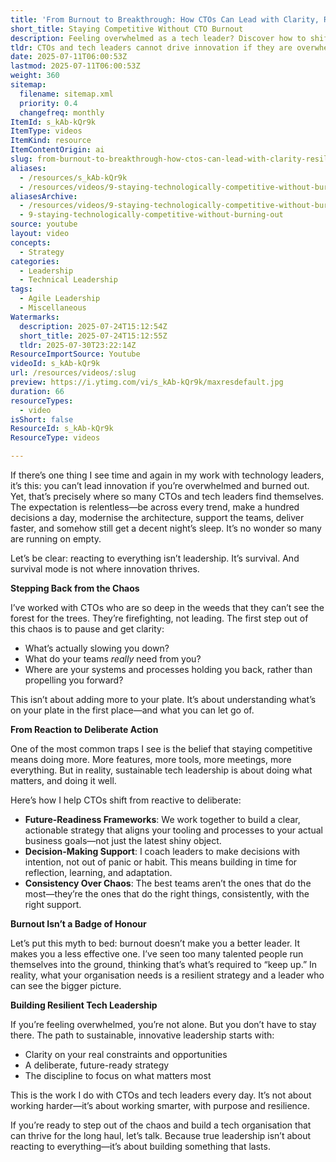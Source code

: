 ```yaml
---
title: 'From Burnout to Breakthrough: How CTOs Can Lead with Clarity, Resilience, and Real Innovation'
short_title: Staying Competitive Without CTO Burnout
description: Feeling overwhelmed as a tech leader? Discover how to shift from chaos to clarity and build resilient, future-ready teams—without burning out.
tldr: CTOs and tech leaders cannot drive innovation if they are overwhelmed and constantly reacting to demands. Sustainable leadership requires stepping back to gain clarity, focusing on what truly matters, and building deliberate strategies that align with business goals. To move from burnout to breakthrough, prioritise reflection, consistent decision-making, and resilience rather than simply doing more.
date: 2025-07-11T06:00:53Z
lastmod: 2025-07-11T06:00:53Z
weight: 360
sitemap:
  filename: sitemap.xml
  priority: 0.4
  changefreq: monthly
ItemId: s_kAb-kQr9k
ItemType: videos
ItemKind: resource
ItemContentOrigin: ai
slug: from-burnout-to-breakthrough-how-ctos-can-lead-with-clarity-resilience-and-real-innovation
aliases:
  - /resources/s_kAb-kQr9k
  - /resources/videos/9-staying-technologically-competitive-without-burning-out
aliasesArchive:
  - /resources/videos/9-staying-technologically-competitive-without-burning-out
  - 9-staying-technologically-competitive-without-burning-out
source: youtube
layout: video
concepts:
  - Strategy
categories:
  - Leadership
  - Technical Leadership
tags:
  - Agile Leadership
  - Miscellaneous
Watermarks:
  description: 2025-07-24T15:12:54Z
  short_title: 2025-07-24T15:12:55Z
  tldr: 2025-07-30T23:22:14Z
ResourceImportSource: Youtube
videoId: s_kAb-kQr9k
url: /resources/videos/:slug
preview: https://i.ytimg.com/vi/s_kAb-kQr9k/maxresdefault.jpg
duration: 66
resourceTypes:
  - video
isShort: false
ResourceId: s_kAb-kQr9k
ResourceType: videos

---
```

If there’s one thing I see time and again in my work with technology leaders, it’s this: you can’t lead innovation if you’re overwhelmed and burned out. Yet, that’s precisely where so many CTOs and tech leaders find themselves. The expectation is relentless—be across every trend, make a hundred decisions a day, modernise the architecture, support the teams, deliver faster, and somehow still get a decent night’s sleep. It’s no wonder so many are running on empty.

Let’s be clear: reacting to everything isn’t leadership. It’s survival. And survival mode is not where innovation thrives.

**Stepping Back from the Chaos**

I’ve worked with CTOs who are so deep in the weeds that they can’t see the forest for the trees. They’re firefighting, not leading. The first step out of this chaos is to pause and get clarity:

- What’s actually slowing you down?
- What do your teams *really* need from you?
- Where are your systems and processes holding you back, rather than propelling you forward?

This isn’t about adding more to your plate. It’s about understanding what’s on your plate in the first place—and what you can let go of.

**From Reaction to Deliberate Action**

One of the most common traps I see is the belief that staying competitive means doing more. More features, more tools, more meetings, more everything. But in reality, sustainable tech leadership is about doing what matters, and doing it well.

Here’s how I help CTOs shift from reactive to deliberate:

- **Future-Readiness Frameworks**: We work together to build a clear, actionable strategy that aligns your tooling and processes to your actual business goals—not just the latest shiny object.
- **Decision-Making Support**: I coach leaders to make decisions with intention, not out of panic or habit. This means building in time for reflection, learning, and adaptation.
- **Consistency Over Chaos**: The best teams aren’t the ones that do the most—they’re the ones that do the right things, consistently, with the right support.

**Burnout Isn’t a Badge of Honour**

Let’s put this myth to bed: burnout doesn’t make you a better leader. It makes you a less effective one. I’ve seen too many talented people run themselves into the ground, thinking that’s what’s required to “keep up.” In reality, what your organisation needs is a resilient strategy and a leader who can see the bigger picture.

**Building Resilient Tech Leadership**

If you’re feeling overwhelmed, you’re not alone. But you don’t have to stay there. The path to sustainable, innovative leadership starts with:

- Clarity on your real constraints and opportunities
- A deliberate, future-ready strategy
- The discipline to focus on what matters most

This is the work I do with CTOs and tech leaders every day. It’s not about working harder—it’s about working smarter, with purpose and resilience.

If you’re ready to step out of the chaos and build a tech organisation that can thrive for the long haul, let’s talk. Because true leadership isn’t about reacting to everything—it’s about building something that lasts.

